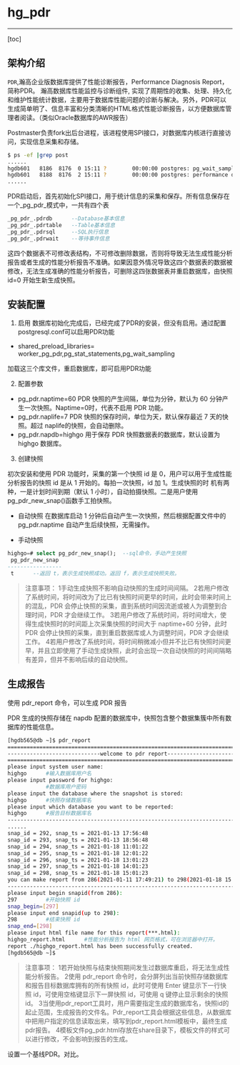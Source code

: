# hg_pdr

---

[toc]

## 架构介绍

`PDR`,瀚高企业版数据库提供了性能诊断报告，Performance Diagnosis Report，简称PDR。
瀚高数据库性能监控与诊断组件, 实现了周期性的收集、处理、持久化和维护性能统计数据，主要用于数据库性能问题的诊断与解决。另外，PDR可以生成简单明了、信息丰富和分类清晰的HTML格式性能诊断报告，以方便数据库管理者阅读。（类似Oracle数据库的AWR报告）

Postmaster负责fork出后台进程，该进程使用SPI接口，对数据库内核进行直接访问，实现信息采集和存储。

```bash
$ ps -ef |grep post
......
hgdb601   8186  8176  0 15:11 ?        00:00:00 postgres: pg_wait_sampling collector
hgdb601   8188  8176  2 15:11 ?        00:00:00 postgres: performance diagnosis collector
......

```

PDR启动后，首先初始化SPI接口，用于统计信息的采集和保存。所有信息保存在一个_pg_pdr_模式中，一共有四个表

```sql
_pg_pdr_.pdrdb      --Database基本信息
_pg_pdr_.pdrtable   --Table基本信息
_pg_pdr_.pdrsql     --SQL执行信息
_pg_pdr_.pdrwait    --等待事件信息
```

这四个数据表不可修改表结构，不可修改删除数据，否则将导致无法生成性能分析报告或者生成的性能分析报告不准确。如果因意外情况导致这四个数据表的数据被修改，无法生成准确的性能分析报告，可删除这四张数据表并重启数据库，由快照 id=0 开始生新生成快照。

<!--
默认情况下，每隔一个小时，pdr会采集一次信息，将这些信息存入_pg_pdr_模式的四个表里。每一条信息都带有一个快照id，用以识别采集的数据属于哪个时间段。这些数据，Database基本信息和Table基本信息，来自于postgres自带的PgStat进程，pdr直接从共享内存中将这部分数据读取出来，并存入_pg_pdr_的表中。SQL执行信息来自pg_stat_statements插件，这部分信息也是保存在共享内存中的，可以通过相关函数直接读出。等待事件目前使用了pg_wait_sampling插件，对pg_stat_activity视图进行高频采样，将等待事件进行保存。_pg_pdr_中保存的统计信息，默认保留7天，超过7天的信息会被清理，以节约存储空间。
-->

## 安装配置

1. 启用
数据库初始化完成后，已经完成了PDR的安装，但没有启用。通过配置postgresql.conf可以启用PDR功能

* shared_preload_libraries= worker_pg_pdr,pg_stat_statements,pg_wait_sampling

加载这三个库文件，重启数据库，即可启用PDR功能

2. 配置参数

* pg_pdr.naptime=60
PDR 快照的产生间隔，单位为分钟，默认为 60 分钟产生一次快照。Naptime=0时，代表不启用 PDR 功能。
* pg_pdr.naplife=7
PDR 快照的保存时间，单位为天，默认保存最近 7 天的快照。超过 naplife的快照，会自动删除。
* pg_pdr.napdb=highgo
用于保存 PDR 快照数据表的数据库，默认设置为 highgo 数据库。

3. 创建快照

初次安装和使用 PDR 功能时，采集的第一个快照 id 是 0，用户可以用于生成性能分析报告的快照 id 是从 1 开始的。每拍一次快照，id 加 1。生成快照的时
机有两种，一是计划时间到期（默认 1 小时），自动拍摄快照。二是用户使用pg_pdr_new_snap()函数手工拍快照。

* 自动快照
在数据库启动 1 分钟后自动产生一次快照，然后根据配置文件中的pg_pdr.naptime 自动产生后续快照，无需操作。

* 手动快照

```sql
highgo=# select pg_pdr_new_snap();  --sql命令，手动产生快照
 pg_pdr_new_snap
-----------------
 t      --返回 t，表示生成快照成功。返回 f，表示生成快照失败。
```

> 注意事项：
1手动生成快照不影响自动快照的生成时间间隔。
2若用户修改了系统时间，将时间改为了比已有快照时间更早的时间，此时会带来时间上的混乱，PDR 会停止快照的采集，直到系统时间因流逝或被人为调整到合理时间，PDR 才会继续工作。
3若用户修改了系统时间，将时间增大，使得生成快照时的时间距上次采集快照的时间大于 naptime+60 分钟，此时 PDR 会停止快照的采集，直到重启数据库或人为调整时间，PDR 才会继续工作。
4若用户修改了系统时间，将时间稍微减小但并不比已有快照时间更早，并且立即使用了手动生成快照，此时会出现一次自动快照的时间间隔略有差异，但并不影响后续的自动快照。

## 生成报告

使用 pdr_report 命令，可以生成 PDR 报告

PDR 生成的快照存储在 napdb 配置的数据库中，快照包含整个数据集簇中所有数据库的性能信息。

```bash
[hgdb565@db ~]$ pdr_report
================================================================================
-----------------------------welcome to pdr report------------------------------
================================================================================
please input system user name:
highgo      #输入数据库用户名
please input password for highgo:
            #数据库用户密码
please input the database where the snapshot is stored:
highgo      #快照存储数据库名
please input which database you want to be reported:
highgo      #报告目标数据库名
--------------------------------------------------------------------------------
......
snap_id = 292, snap_ts = 2021-01-13 17:56:48
snap_id = 293, snap_ts = 2021-01-13 18:56:48
snap_id = 294, snap_ts = 2021-01-18 11:01:22
snap_id = 295, snap_ts = 2021-01-18 12:01:22
snap_id = 296, snap_ts = 2021-01-18 13:01:23
snap_id = 297, snap_ts = 2021-01-18 14:01:23
snap_id = 298, snap_ts = 2021-01-18 15:01:23
you can make report from 286(2021-01-11 17:49:21) to 298(2021-01-18 15:01:23)
--------------------------------------------------------------------------------
please input begin snapid(from 286):
297         #开始快照 id
snap_begin=[297]
please input end snapid(up to 298):
298         #结束快照 id
snap_end=[298]
please input html file name for this report(***.html):
highgo_report.html      #性能分析报告为 html 网页格式，可在浏览器中打开。
report ./highgo_report.html has been successfully created.
[hgdb565@db ~]$

```

> 注意事项：
1若开始快照与结束快照期间发生过数据库重启，将无法生成性能分析报告。
2使用 pdr_report 命令时，会分屏列出当前快照存储数据库和报告目标数据库拥有的所有快照 id，此时可使用 Enter 键显示下一行快照 id，可使用空格键显示下一屏快照 id，可使用 q 键停止显示剩余的快照 id。
3当使用pdr_report工具时，用户需要指定生成的数据库名，快照id的起止范围，生成报告的文件名。Pdr_report工具会根据这些信息，从数据库中把用户指定的信息读取出来，填写到pdr_report.html模板中，最终生成pdr报告。
4模板文件pg_pdr.html存放在share目录下，模板文件的样式可以进行修改，不会影响到报告的生成。

设置一个基线PDR。对比。



<!--
有一定理论基础+实验操作+500份pdr
-->